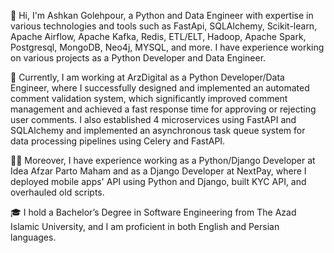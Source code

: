 👋 Hi, I'm Ashkan Golehpour, a Python and Data Engineer with expertise in various technologies and tools such as FastApi, SQLAlchemy, Scikit-learn, Apache Airflow, Apache Kafka, Redis, ETL/ELT, Hadoop, Apache Spark, Postgresql, MongoDB, Neo4j, MYSQL, and more. I have experience working on various projects as a Python Developer and Data Engineer.

🚀 Currently, I am working at ArzDigital as a Python Developer/Data Engineer, where I successfully designed and implemented an automated comment validation system, which significantly improved comment management and achieved a fast response time for approving or rejecting user comments. I also established 4 microservices using FastAPI and SQLAlchemy and implemented an asynchronous task queue system for data processing pipelines using Celery and FastAPI.

👨‍💻 Moreover, I have experience working as a Python/Django Developer at Idea Afzar Parto Maham and as a Django Developer at NextPay, where I deployed mobile apps' API using Python and Django, built KYC API, and overhauled old scripts.

🎓 I hold a Bachelor’s Degree in Software Engineering from The Azad Islamic University, and I am proficient in both English and Persian languages.
